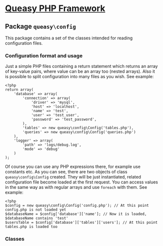 # [Queasy PHP Framework](https://github.com/v-dem/queasy-app/)

## Package `queasy\config`

This package contains a set of the classes intended for reading configuration files.

### Configuration format and usage

Just a simple PHP files containing a return statement which returns an array of key-value pairs, where value can be an array too (nested arrays).
Also it is possible to split configuration into many files as you wish. See example:

    <?php
    return array(
        'database' => array(
            'connection' => array(
                'driver' => 'mysql',
                'host' => 'localhost',
                'name' => 'test',
                'user' => 'test_user',
                'password' => 'test_password',
            ),
            'tables' => new queasy\config\Config('tables.php'),
            'queries' => new queasy\config\Config('queries.php')
        ),
        'logger' => array(
            'path' => 'logs/debug.log',
            'mode' => 'debug'
        )
    );

Of course you can use any PHP expressions there, for example use constants etc. As you can see, there are two objects of class `queasy\config\Config`
created. They will be just instantiated, related configuration file become loaded at the first request. You can access values in the same way as
with regular arrays and use `foreach` with them. See example:

    <?php
    $config = new queasy\config\Config('config.php'); // At this point config.php is not loaded yet
    $databaseName = $config['database']['name']; // Now it is loaded, $databaseName contains 'test'
    $usersTable = $config['database']['tables']['users']; // At this point tables.php is loaded too

### Classes


